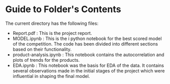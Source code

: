 # Guide to Folder's Contents
The current directory has the following files:
- Report.pdf : This is the project report.
- MODEL.ipynb : This is the i python notebook for the best scored model of the competition. The code has been divided into different sections based on their functionality.
- product-analysis.ipynb : This notebook contains the autocorrelation and plots of trends for the products. 
- EDA.ipynb : This notebook was the basis for EDA of the data. It contains several observations made in the initial stages of the project which were influential in shaping the final model. 
